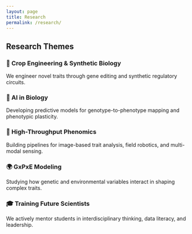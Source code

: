 ```yaml
---
layout: page
title: Research
permalink: /research/
---
```


## Research Themes

### 🌾 Crop Engineering & Synthetic Biology
We engineer novel traits through gene editing and synthetic regulatory circuits.

### 🧠 AI in Biology
Developing predictive models for genotype-to-phenotype mapping and phenotypic plasticity.

### 📸 High-Throughput Phenomics
Building pipelines for image-based trait analysis, field robotics, and multi-modal sensing.

### 🌍 GxPxE Modeling
Studying how genetic and environmental variables interact in shaping complex traits.

### 🎓 Training Future Scientists
We actively mentor students in interdisciplinary thinking, data literacy, and leadership.
